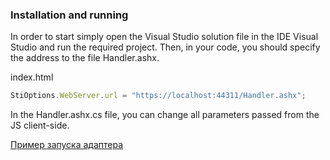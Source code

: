 
### Installation and running
In order to start simply open the Visual Studio solution file in the IDE Visual Studio and run the required project. Then, in your code, you should specify the address to the file Handler.ashx.

index.html
```js
StiOptions.WebServer.url = "https://localhost:44311/Handler.ashx";
```

In the Handler.ashx.cs file, you can change all parameters passed from the JS client-side.

[Пример запуска адаптера](https://github.com/stimulsoft/Samples-JS/tree/master/ASP.NET/02.%20Connect%20to%20databases)